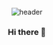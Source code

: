 <div align="center">

![header](https://capsule-render.vercel.app/api?type=waving&color=b6e7a5&height=180&section=header&text=ssafy10&fontColor=000000&fontSize=55&animation=twinkling&fontAlignY=55)

### Hi there 👋

<!--
**jaesung08/jaesung08** is a ✨ _special_ ✨ repository because its `README.md` (this file) appears on your GitHub profile.

Here are some ideas to get you started:

- 🔭 I’m currently working on ...
- 🌱 I’m currently learning ...
- 👯 I’m looking to collaborate on ...
- 🤔 I’m looking for help with ...
- 💬 Ask me about ...
- 📫 How to reach me: ...
- 😄 Pronouns: ...
- ⚡ Fun fact: ...
-->

